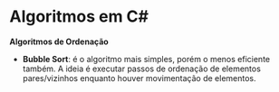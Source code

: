# Algoritmos em C#

**Algoritmos de Ordenação**
- **Bubble Sort**: é o algoritmo mais simples, porém o menos eficiente também. A ideia é executar passos de ordenação de elementos pares/vizinhos enquanto houver movimentação de elementos.